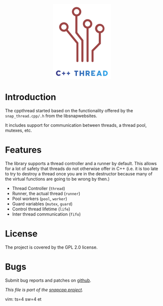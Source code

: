 
<p align="center">
<img alt="cppthread" title="C++ library to easily manage thread and thread pools including communication and mutexes."
src="https://raw.githubusercontent.com/m2osw/cppthread/master/doc/cppthread.png" width="191" height="248"/>
</p>

# Introduction

The cppthread started based on the functionality offered by the
`snap_thread.cpp/.h` from the libsnapwebsites.

It includes support for communication between threads, a thread pool,
mutexes, etc.


# Features

The library supports a thread controller and a runner by default. This
allows for a lot of safety that threads do not otherwise offer in C++
(i.e. it is too late to try to destroy a thread once you are in the
destructor because many of the virtual functions are going to be wrong
by then.)

* Thread Controller (`thread`)
* Runner, the actual thread (`runner`)
* Pool workers (`pool`, `worker`)
* Guard variables (`mutex`, `guard`)
* Control thread lifetime (`life`)
* Inter thread communication (`fifo`)


# License

The project is covered by the GPL 2.0 license.


# Bugs

Submit bug reports and patches on
[github](https://github.com/m2osw/snaplogger/issues).


_This file is part of the [snapcpp project](https://snapwebsites.org/)._

vim: ts=4 sw=4 et
